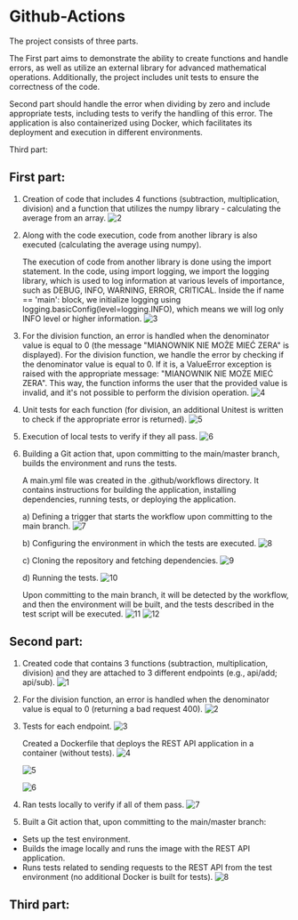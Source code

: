 # Github-Actions
The project consists of three parts.

The First part aims to demonstrate the ability to create functions and handle errors, as well as utilize an external library for advanced mathematical operations. Additionally, the project includes unit tests to ensure the correctness of the code.

Second part should handle the error when dividing by zero and include appropriate tests, including tests to verify the handling of this error. The application is also containerized using Docker, which facilitates its deployment and execution in different environments.

Third part:


## First part:
1. Creation of code that includes 4 functions (subtraction, multiplication, division) and a function that utilizes the numpy library - calculating the average from an array.
![2](https://github.com/Ulania/Github-Actions/assets/96245511/d6ffd276-f6b7-44e2-b764-8db3f216dfcc)

2. Along with the code execution, code from another library is also executed (calculating the average using numpy).

    The execution of code from another library is done using the import statement. In the code, using import logging, we import the logging library, which is used to log information at various levels of importance, such as DEBUG, INFO, WARNING, ERROR, CRITICAL. Inside the if name == 'main': block, we initialize logging using logging.basicConfig(level=logging.INFO), which means we will log only INFO level or higher information.
![3](https://github.com/Ulania/Github-Actions/assets/96245511/464a8e49-14f8-44fa-827d-9f7b8a8ae692)

3. For the division function, an error is handled when the denominator value is equal to 0 (the message "MIANOWNIK NIE MOŻE MIEĆ ZERA" is displayed).
For the division function, we handle the error by checking if the denominator value is equal to 0. If it is, a ValueError exception is raised with the appropriate message: "MIANOWNIK NIE MOŻE MIEĆ ZERA". This way, the function informs the user that the provided value is invalid, and it's not possible to perform the division operation.
![4](https://github.com/Ulania/Github-Actions/assets/96245511/03a58bba-4d7d-4a1f-ada9-529cf75924ba)

4. Unit tests for each function (for division, an additional Unitest is written to check if the appropriate error is returned).
![5](https://github.com/Ulania/Github-Actions/assets/96245511/995459db-941c-4fa1-a1d2-91e36879c1d0)

5. Execution of local tests to verify if they all pass.
![6](https://github.com/Ulania/Github-Actions/assets/96245511/f3f27648-1bf1-4078-9eee-37a0857e2bcd)

6. Building a Git action that, upon committing to the main/master branch, builds the environment and runs the tests.

    A main.yml file was created in the .github/workflows directory. It contains instructions for building the application, installing dependencies, running tests, or deploying the application.

    a) Defining a trigger that starts the workflow upon committing to the main branch.
![7](https://github.com/Ulania/Github-Actions/assets/96245511/86eb2f55-b92b-439d-9f1b-84a1013ab331)

    b) Configuring the environment in which the tests are executed.
![8](https://github.com/Ulania/Github-Actions/assets/96245511/8db2f669-1349-46d3-8d2c-334152d08f1a)

    c) Cloning the repository and fetching dependencies.
![9](https://github.com/Ulania/Github-Actions/assets/96245511/b02d06e9-3fd2-4b5f-b7d6-09872f85740c)

    d) Running the tests.
![10](https://github.com/Ulania/Github-Actions/assets/96245511/86d06562-01e0-4ce1-bd0d-0293c5225aa9)

    Upon committing to the main branch, it will be detected by the workflow, and then the environment will be built, and the tests described in the test script will be executed.
![11](https://github.com/Ulania/Github-Actions/assets/96245511/b734ae04-5875-4051-9c3f-245aa56aa7ad)
    ![12](https://github.com/Ulania/Github-Actions/assets/96245511/9a8ed849-d0ce-4d20-b2f1-1c3f7076b99e)



## Second part:
1. Created code that contains 3 functions (subtraction, multiplication, division) and they are attached to 3 different endpoints (e.g., api/add; api/sub).
![1](https://github.com/Ulania/Github-Actions/assets/96245511/50a40946-5ddd-4213-a688-f3a0639039be)

2. For the division function, an error is handled when the denominator value is equal to 0 (returning a bad request 400).
![2](https://github.com/Ulania/Github-Actions/assets/96245511/4ebccfa7-ed4f-4430-bfed-f147cea45005)

3. Tests for each endpoint.
![3](https://github.com/Ulania/Github-Actions/assets/96245511/af4659cc-5213-4734-b3bb-7a6e13ddc1fa)

    Created a Dockerfile that deploys the REST API application in a container (without tests).
![4](https://github.com/Ulania/Github-Actions/assets/96245511/22c71ad8-53db-4d79-8fe7-44c5ee738f98)

    ![5](https://github.com/Ulania/Github-Actions/assets/96245511/6c397ee3-09a3-4f0f-a03b-0f9058cfd559)

    ![6](https://github.com/Ulania/Github-Actions/assets/96245511/22cc1ac2-afa0-487b-b4fa-88cd4f7a4b30)

4. Ran tests locally to verify if all of them pass.
![7](https://github.com/Ulania/Github-Actions/assets/96245511/c8725ac6-e814-494a-b453-40d52b904622)

5. Built a Git action that, upon committing to the main/master branch:

- Sets up the test environment.
- Builds the image locally and runs the image with the REST API application.
- Runs tests related to sending requests to the REST API from the test environment (no additional Docker is built for tests).
![8](https://github.com/Ulania/Github-Actions/assets/96245511/a495cdd3-1ca4-4d98-ae6f-7e9260a6d5ff)



## Third part:
